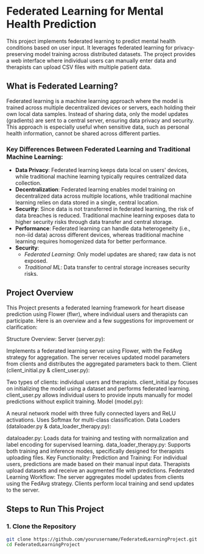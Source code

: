# Federated Learning for Mental Health Prediction

This project implements federated learning to predict mental health conditions based on user input. It leverages federated learning for privacy-preserving model training across distributed datasets. The project provides a web interface where individual users can manually enter data and therapists can upload CSV files with multiple patient data.

## What is Federated Learning?

Federated learning is a machine learning approach where the model is trained across multiple decentralized devices or servers, each holding their own local data samples. Instead of sharing data, only the model updates (gradients) are sent to a central server, ensuring data privacy and security. This approach is especially useful when sensitive data, such as personal health information, cannot be shared across different parties.

### Key Differences Between Federated Learning and Traditional Machine Learning:

- **Data Privacy**: Federated learning keeps data local on users' devices, while traditional machine learning typically requires centralized data collection.
- **Decentralization**: Federated learning enables model training on decentralized data across multiple locations, while traditional machine learning relies on data stored in a single, central location.
- **Security**: Since data is not transferred in federated learning, the risk of data breaches is reduced. Traditional machine learning exposes data to higher security risks through data transfer and central storage.
- **Performance**: Federated learning can handle data heterogeneity (i.e., non-iid data) across different devices, whereas traditional machine learning requires homogenized data for better performance.
- **Security**:
   - *Federated Learning*: Only model updates are shared; raw data is not exposed.
   - *Traditional ML*: Data transfer to central storage increases security risks.

## Project Overview
This Project presents a federated learning framework for heart disease prediction using Flower (flwr), where individual users and therapists can participate. Here is an overview and a few suggestions for improvement or clarification:

Structure Overview:
Server (server.py):

Implements a federated learning server using Flower, with the FedAvg strategy for aggregation.
The server receives updated model parameters from clients and distributes the aggregated parameters back to them.
Client (client_initial.py & client_user.py):

Two types of clients: individual users and therapists.
client_initial.py focuses on initializing the model using a dataset and performs federated learning.
client_user.py allows individual users to provide inputs manually for model predictions without explicit training.
Model (model.py):

A neural network model with three fully connected layers and ReLU activations.
Uses Softmax for multi-class classification.
Data Loaders (dataloader.py & data_loader_therapy.py):

dataloader.py: Loads data for training and testing with normalization and label encoding for supervised learning.
data_loader_therapy.py: Supports both training and inference modes, specifically designed for therapists uploading files.
Key Functionality:
Prediction and Training:
For individual users, predictions are made based on their manual input data.
Therapists upload datasets and receive an augmented file with predictions.
Federated Learning Workflow:
The server aggregates model updates from clients using the FedAvg strategy.
Clients perform local training and send updates to the server.



## Steps to Run This Project

### 1. Clone the Repository
```bash
git clone https://github.com/yourusername/FederatedLearningProject.git
cd FederatedLearningProject
   


